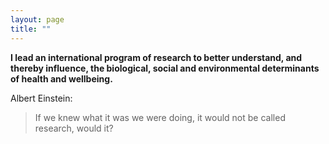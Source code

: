 ```yaml
---
layout: page
title: ""
---
```


**I lead an international program of research to better understand, and thereby influence, the biological, social and environmental determinants of health and wellbeing.** 

Albert Einstein:
> If we knew what it was we were doing, it would not be called research, would it?
